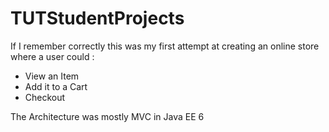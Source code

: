 # TUTStudentProjects

If I remember correctly this was my first attempt at creating an online store where a user could : 
- View an Item
- Add it to a Cart
- Checkout

The Architecture was mostly MVC in Java EE 6
